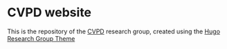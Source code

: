 # CVPD website

This is the repository of the [CVPD](https://cvpd.github.io) research group, created using the [Hugo Research Group Theme](https://github.com/wowchemy/starter-hugo-research-group)

